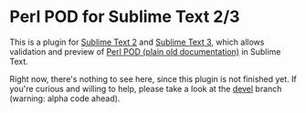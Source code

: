 # Perl POD for Sublime Text 2/3

This is a plugin for [Sublime Text 2](http://www.sublimetext.com/) and [Sublime Text 3](http://www.sublimetext.com/3), which allows validation and preview of [Perl POD (plain old documentation)](http://perldoc.perl.org/perlpod.html) in Sublime Text.

Right now, there's nothing to see here, since this plugin is not finished yet. If you're curious and willing to help, please take a look at the [devel](https://github.com/vifo/SublimePerlPod/tree/master) branch (warning: alpha code ahead).

